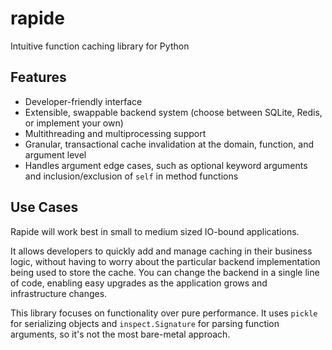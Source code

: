# rapide

Intuitive function caching library for Python

## Features

- Developer-friendly interface
- Extensible, swappable backend system (choose between SQLite, Redis, or implement your own)
- Multithreading and multiprocessing support
- Granular, transactional cache invalidation at the domain, function, and argument level
- Handles argument edge cases, such as optional keyword arguments and inclusion/exclusion of `self` in method functions

## Use Cases

Rapide will work best in small to medium sized IO-bound applications.

It allows developers to quickly add and manage caching in their business logic, without having to worry about the particular backend implementation being used to store the cache. You can change the backend in a single line of code, enabling easy upgrades as the application grows and infrastructure changes.

This library focuses on functionality over pure performance. It uses `pickle` for serializing objects and `inspect.Signature` for parsing function arguments, so it's not the most bare-metal approach.
